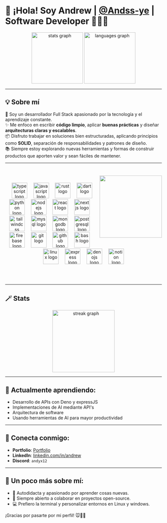 # 👋 ¡Hola! Soy Andrew | [@Andss-ye](https://github.com/Andss-ye) | Software Developer 🧑🏻‍💻

<div align="center">
    <img src="https://github-readme-stats.vercel.app/api?username=Andss-ye&hide_title=false&hide_rank=false&show_icons=true&include_all_commits=true&count_private=true&disable_animations=false&theme=radical&locale=en&hide_border=false&order=1" height="165" alt="stats graph"  />
    <img src="https://github-readme-stats.vercel.app/api/top-langs?username=Andss-ye&locale=en&hide_title=false&layout=compact&card_width=320&langs_count=6&theme=radical&hide_border=false&order=2" height="165" alt="languages graph"  />
</div>

---

## 💡 Sobre mí

🎯 Soy un desarrollador Full Stack apasionado por la tecnología y el aprendizaje constante.  
✨ Me enfoco en escribir **código limpio**, aplicar **buenas prácticas** y diseñar **arquitecturas claras y escalables**.  
📦 Disfruto trabajar en soluciones bien estructuradas, aplicando principios como **SOLID**, separación de responsabilidades y patrones de diseño.  
📚 Siempre estoy explorando nuevas herramientas y formas de construir productos que aporten valor y sean fáciles de mantener.

---

###

<!-- <img align="right" height="200" src="https://i.pinimg.com/736x/76/d6/27/76d6278b02cbad2cd81a0469b1495af7.jpg"  /> 
<div align="right">
<img height="300" src="https://i.pinimg.com/originals/6f/9c/3b/6f9c3b274ca5a8e3fbbb2b4ef131c686.gif"  />
</div> -->
###

<br clear="both">

<img align="right" height="200" src="https://i.pinimg.com/originals/6f/9c/3b/6f9c3b274ca5a8e3fbbb2b4ef131c686.gif" />

###

<div align="center">
  <img width="12" />
  <img src="https://skillicons.dev/icons?i=ts" height="50" alt="typescript logo"  />
  <img width="12" />
  <img src="https://skillicons.dev/icons?i=js" height="50" alt="javascript logo"  />
  <img width="12" />
  <img src="https://skillicons.dev/icons?i=rust" height="50" alt="rust logo"  />
  <img width="12" />
  <img src="https://skillicons.dev/icons?i=dart" height="50" alt="dart logo"  />
  <img width="12" />
  <img src="https://skillicons.dev/icons?i=py" height="50" alt="python logo"  />
  <img width="12" />
  <img src="https://skillicons.dev/icons?i=nodejs" height="50" alt="nodejs logo"  />
  <img width="12" />
  <img src="https://skillicons.dev/icons?i=react" height="50" alt="react logo"  />
  <img width="12" />
  <img src="https://skillicons.dev/icons?i=nextjs" height="50" alt="nextjs logo"  />
  <img width="12" />
  <img src="https://skillicons.dev/icons?i=tailwind" height="50" alt="tailwindcss logo"  />
  <img width="12" />
  <img src="https://skillicons.dev/icons?i=mysql" height="50" alt="mysql logo"  />
  <img width="12" />
  <img src="https://skillicons.dev/icons?i=mongodb" height="50" alt="mongodb logo"  />
  <img width="12" />
  <img src="https://skillicons.dev/icons?i=postgres" height="50" alt="postgresql logo"  />
  <img width="12" />
  <img src="https://skillicons.dev/icons?i=firebase" height="50" alt="firebase logo"  />
  <img width="12" />
  <img src="https://skillicons.dev/icons?i=git" height="50" alt="git logo"  />
  <img width="12" />
  <img src="https://skillicons.dev/icons?i=github" height="50" alt="github logo"  />
  <img width="12" />
  <!-- aca va el npm -->

  <img src="https://skillicons.dev/icons?i=bash" height="50" alt="bash logo"  />
  <img width="12" />
  <img src="https://skillicons.dev/icons?i=linux" height="50" alt="linux logo"  />
  <img width="12" />
  <img src="https://skillicons.dev/icons?i=express" height="50" alt="express logo"  />
  <img width="12" />
  <img src="https://skillicons.dev/icons?i=deno" height="50" alt="denojs logo"  />
  <img width="12" />
  <img src="https://skillicons.dev/icons?i=notion" height="50" alt="notion logo"  />
</div>

###

<br clear="both">

###
---
## 🪄 Stats 

<div align="center">
  <img src="https://streak-stats.demolab.com?user=Andss-ye&locale=en&mode=daily&theme=radical&hide_border=false&border_radius=5&order=3" height="200" alt="streak graph"  />
</div>

---

## 🌱 Actualmente aprendiendo:
- Desarrollo de APIs con Deno y expressJS  
- Implementaciones de AI mediante API's
- Arquitectura de software
- Usando herramientas de AI para mayor productividad

---

## 💼 Conecta conmigo:
- **Portfolio**: [Portfolio](https://andrew-portfolio-uwu.netlify.app/)
- **LinkedIn**: [linkedin.com/in/andrew](https://www.linkedin.com/in/andr%C3%A9s-rodriguez-499363211?lipi=urn%3Ali%3Apage%3Ad_flagship3_profile_view_base_contact_details%3BhUX2M0lmRWK9QT3AxaCKDA%3D%3D) 
- **Discord**: `andyx12`  

---

## 💬 Un poco más sobre mí:
- 🚀 Autodidacta y apasionado por aprender cosas nuevas.  
- 🤝 Siempre abierto a colaborar en proyectos open-source.
- 💻 Prefiero la terminal y personalizar entornos en Linux y windows.  

¡Gracias por pasarte por mi perfil! 🐭🚀🚀
